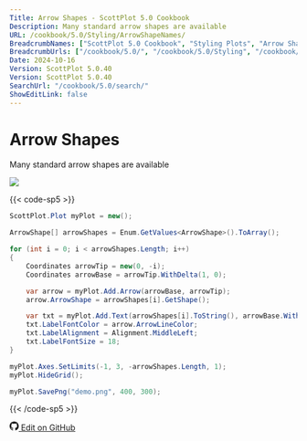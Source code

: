 ```yaml
---
Title: Arrow Shapes - ScottPlot 5.0 Cookbook
Description: Many standard arrow shapes are available
URL: /cookbook/5.0/Styling/ArrowShapeNames/
BreadcrumbNames: ["ScottPlot 5.0 Cookbook", "Styling Plots", "Arrow Shapes"]
BreadcrumbUrls: ["/cookbook/5.0/", "/cookbook/5.0/Styling", "/cookbook/5.0/Styling/ArrowShapeNames"]
Date: 2024-10-16
Version: ScottPlot 5.0.40
Version: ScottPlot 5.0.40
SearchUrl: "/cookbook/5.0/search/"
ShowEditLink: false
---
```


# Arrow Shapes


Many standard arrow shapes are available

[![](/cookbook/5.0/images/ArrowShapeNames.png?241016194708)](/cookbook/5.0/images/ArrowShapeNames.png?241016194708)

{{< code-sp5 >}}

```cs
ScottPlot.Plot myPlot = new();

ArrowShape[] arrowShapes = Enum.GetValues<ArrowShape>().ToArray();

for (int i = 0; i < arrowShapes.Length; i++)
{
    Coordinates arrowTip = new(0, -i);
    Coordinates arrowBase = arrowTip.WithDelta(1, 0);

    var arrow = myPlot.Add.Arrow(arrowBase, arrowTip);
    arrow.ArrowShape = arrowShapes[i].GetShape();

    var txt = myPlot.Add.Text(arrowShapes[i].ToString(), arrowBase.WithDelta(.1, 0));
    txt.LabelFontColor = arrow.ArrowLineColor;
    txt.LabelAlignment = Alignment.MiddleLeft;
    txt.LabelFontSize = 18;
}

myPlot.Axes.SetLimits(-1, 3, -arrowShapes.Length, 1);
myPlot.HideGrid();

myPlot.SavePng("demo.png", 400, 300);

```

{{< /code-sp5 >}}

<a href='https://github.com/ScottPlot/ScottPlot/blob/main/src/ScottPlot5/ScottPlot5%20Cookbook/Recipes/Introduction/Styling.cs'><svg xmlns="http://www.w3.org/2000/svg" width="16" height="16" fill="currentColor" class="mb-1 bi bi-github" viewBox="0 0 16 16">
  <path d="M8 0C3.58 0 0 3.58 0 8c0 3.54 2.29 6.53 5.47 7.59.4.07.55-.17.55-.38 0-.19-.01-.82-.01-1.49-2.01.37-2.53-.49-2.69-.94-.09-.23-.48-.94-.82-1.13-.28-.15-.68-.52-.01-.53.63-.01 1.08.58 1.23.82.72 1.21 1.87.87 2.33.66.07-.52.28-.87.51-1.07-1.78-.2-3.64-.89-3.64-3.95 0-.87.31-1.59.82-2.15-.08-.2-.36-1.02.08-2.12 0 0 .67-.21 2.2.82.64-.18 1.32-.27 2-.27s1.36.09 2 .27c1.53-1.04 2.2-.82 2.2-.82.44 1.1.16 1.92.08 2.12.51.56.82 1.27.82 2.15 0 3.07-1.87 3.75-3.65 3.95.29.25.54.73.54 1.48 0 1.07-.01 1.93-.01 2.2 0 .21.15.46.55.38A8.01 8.01 0 0 0 16 8c0-4.42-3.58-8-8-8"/>
</svg> Edit on GitHub</a>

